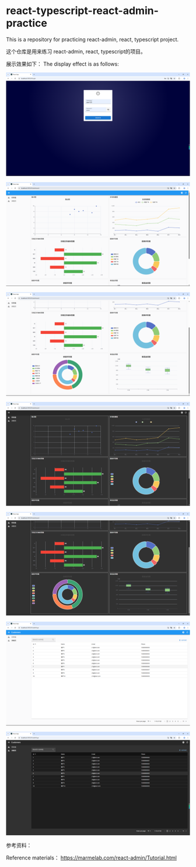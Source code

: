 # react-typescript-react-admin-practice
This is a repository for practicing react-admin, react, typescript project.

这个仓库是用来练习 react-admin, react, typescript的项目。

展示效果如下：
The display effect is as follows:

![](https://github.com/FreshmanJay/react-typescript-react-admin-practice/blob/9e9d85f10b299577c4fa7489b4fe76a2e94de22e/src/assets/pic_07.png?raw=true)

![](https://github.com/FreshmanJay/react-typescript-react-admin-practice/blob/2192210a427758ab437cbfdb238f26f81146c7bc/src/assets/pic_01.png?raw=true)

![](https://github.com/FreshmanJay/react-typescript-react-admin-practice/blob/2192210a427758ab437cbfdb238f26f81146c7bc/src/assets/pic_02.png?raw=true)

![](https://github.com/FreshmanJay/react-typescript-react-admin-practice/blob/2192210a427758ab437cbfdb238f26f81146c7bc/src/assets/pic_03.png?raw=true)

![](https://github.com/FreshmanJay/react-typescript-react-admin-practice/blob/2192210a427758ab437cbfdb238f26f81146c7bc/src/assets/pic_04.png?raw=true)

![](https://github.com/FreshmanJay/react-typescript-react-admin-practice/blob/763c4ad78491162c827406e816a4151e99c16738/src/assets/pic_05.png?raw=true)

![](https://github.com/FreshmanJay/react-typescript-react-admin-practice/blob/39df1468c107cc392792b7f0dbf54eefc82fbcff/src/assets/pic_06.png?raw=true)

参考资料：

Reference materials： https://marmelab.com/react-admin/Tutorial.html
